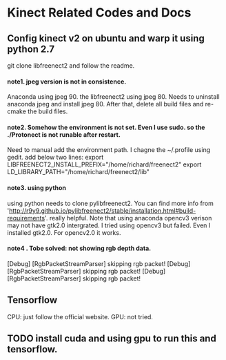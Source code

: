 # Kinect Related Codes and Docs

## Config kinect v2 on ubuntu and warp it using python 2.7
git clone libfreenect2 and follow the readme.
#### note1. jpeg version is not in consistence.  
Anaconda using jpeg 90. the libfreenect2 using jpeg 80. Needs to uninstall anaconda jpeg and install jpeg 80. After that, delete all build files and re-cmake the build files.
#### note2. Somehow the environment is not set. Even I use sudo. so the ./Protonect is not runable after restart.
Need to manual add the environment path. I chagne the ~/.profile using gedit.
    add below two lines:
    export LIBFREENECT2_INSTALL_PREFIX="/home/richard/freenect2"
    export LD_LIBRARY_PATH="/home/richard/freenect2/lib"
#### note3. using python
using python needs to clone pylibfreenect2. You can find more info from 'http://r9y9.github.io/pylibfreenect2/stable/installation.html#build-requirements'. really helpful.
Note that using anaconda opencv3 verison may not have gtk2.0 intergrated. I tried using opencv3 but failed. Even I installed gtk2.0. For opencv2.0 it works. 
#### note4 . Tobe solved: not showing rgb depth data.
  [Debug] [RgbPacketStreamParser] skipping rgb packet!
  [Debug] [RgbPacketStreamParser] skipping rgb packet!
  [Debug] [RgbPacketStreamParser] skipping rgb packet!
  
## Tensorflow
  CPU: just follow the official website.
  GPU: not tried.
 
## TODO install cuda and using gpu to run this and tensorflow.
